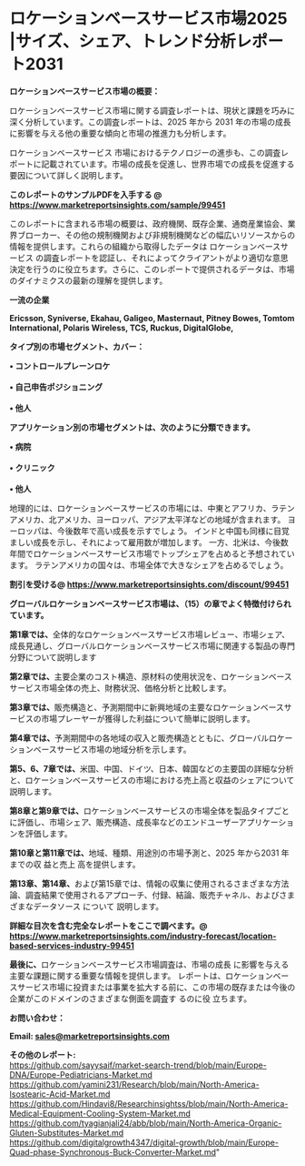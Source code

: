 # ロケーションベースサービス市場2025 |サイズ、シェア、トレンド分析レポート2031

<strong><b>ロケーションベースサービス市場の概要：</b></strong>

ロケーションベースサービス市場に関する調査レポートは、現状と課題を巧みに深く分析しています。この調査レポートは、2025 年から 2031 年の市場の成長に影響を与える他の重要な傾向と市場の推進力も分析します。

ロケーションベースサービス 市場におけるテクノロジーの進歩も、この調査レポートに記載されています。市場の成長を促進し、世界市場での成長を促進する要因について詳しく説明します。

<strong>このレポートのサンプルPDFを入手する @ <a href=https://www.marketreportsinsights.com/sample/99451>https://www.marketreportsinsights.com/sample/99451</a></strong>

このレポートに含まれる市場の概要は、政府機関、既存企業、通商産業協会、業界ブローカー、その他の規制機関および非規制機関などの幅広いリソースからの情報を提供します。これらの組織から取得したデータは ロケーションベースサービス の調査レポートを認証し、それによってクライアントがより適切な意思決定を行うのに役立ちます。さらに、このレポートで提供されるデータは、市場のダイナミクスの最新の理解を提供します。

<strong>一流の企業</strong>

<strong><b>Ericsson, Syniverse, Ekahau, Galigeo, Masternaut, Pitney Bowes, Tomtom International, Polaris Wireless, TCS, Ruckus, DigitalGlobe,</b></strong>

<strong><b>タイプ別の市場セグメント、カバー：</b></strong>

<strong>• コントロールプレーンロケ<br><br>• 自己申告ポジショニング<br><br>• 他人</strong>

<strong><b>アプリケーション別の市場セグメントは、次のように分類できます。</b></strong>

<strong>• 病院<br><br>• クリニック<br><br>• 他人</strong>

 地理的には、ロケーションベースサービスの市場には、中東とアフリカ、ラテンアメリカ、北アメリカ、ヨーロッパ、アジア太平洋などの地域が含まれます。 ヨーロッパは、今後数年で高い成長を示すでしょう。 インドと中国も同様に目覚ましい成長を示し、それによって雇用数が増加します。 一方、北米は、今後数年間でロケーションベースサービス市場でトップシェアを占めると予想されています。 ラテンアメリカの国々は、市場全体で大きなシェアを占めるでしょう。

<strong>割引を受ける@ <a href=https://www.marketreportsinsights.com/discount/99451>https://www.marketreportsinsights.com/discount/99451</a></strong>

<strong><b>グローバルロケーションベースサービス市場は、（15）の章でよく特徴付けられています。</b></strong>

<strong><b>第</b></strong><strong><b>1章では、</b></strong>全体的なロケーションベースサービス市場レビュー、市場シェア、成長見通し、グローバルロケーションベースサービス市場に関連する製品の専門分野について説明します

<strong><b>第2章では、</b></strong>主要企業のコスト構造、原材料の使用状況を、ロケーションベースサービス市場全体の売上、財務状況、価格分析と比較します。

<strong><b>第3章では、</b></strong>販売構造と、予測期間中に新興地域の主要なロケーションベースサービスの市場プレーヤーが獲得した利益について簡単に説明します。

<strong><b>第4章では、</b></strong>予測期間中の各地域の収入と販売構造とともに、グローバルロケーションベースサービス市場の地域分析を示します。

<strong><b>第5、6、7章では、</b></strong>米国、中国、ドイツ、日本、韓国などの主要国の詳細な分析と、ロケーションベースサービスの市場における売上高と収益のシェアについて説明します。

<strong><b>第8章と第9章では、</b></strong>ロケーションベースサービスの市場全体を製品タイプごとに評価し、市場シェア、販売構造、成長率などのエンドユーザーアプリケーションを評価します。

<strong><b>第10章と第11章では、</b></strong>地域、種類、用途別の市場予測と、2025 年から2031 年までの収 益と売上 高を提供します。

<strong><b>第13章、第14章、</b></strong>および第15章では、情報の収集に使用されるさまざまな方法論、調査結果で使用されるアプローチ、付録、結論、販売チャネル、およびさまざまなデータソース について 説明します。

<strong>詳細な目次を含む完全なレポートをここで調べます。@ <a href=https://www.marketreportsinsights.com/industry-forecast/location-based-services-industry-99451>https://www.marketreportsinsights.com/industry-forecast/location-based-services-industry-99451</a></strong>

<strong><b>最後に、</b></strong>ロケーションベースサービス市場調査は、市場の成長 に影響を</a>与える主要な課題に関する重要な情報を提供します。 レポートは、ロケーションベースサービス市場に投資または事業を拡大する前に、この市場の既存または今後の企業がこのドメインのさまざまな側面を調査す るのに役 立ちます。

<strong><b>お問い合わせ：</b></strong>

<strong>Email: </strong><a href=mailto:sales@marketreportsinsights.com><strong>sales@marketreportsinsights.com</strong></a>

<strong>その他のレポート:</strong>
<br>
<a href=https://github.com/sayysaif/market-search-trend/blob/main/Europe-DNA/Europe-Pediatricians-Market.md>https://github.com/sayysaif/market-search-trend/blob/main/Europe-DNA/Europe-Pediatricians-Market.md</a>
<br>
<a href=https://github.com/yamini231/Research/blob/main/North-America-Isostearic-Acid-Market.md>https://github.com/yamini231/Research/blob/main/North-America-Isostearic-Acid-Market.md</a>
<br>
<a href=https://github.com/Hindavi8/Researchinsightss/blob/main/North-America-Medical-Equipment-Cooling-System-Market.md>https://github.com/Hindavi8/Researchinsightss/blob/main/North-America-Medical-Equipment-Cooling-System-Market.md</a>
<br>
<a href=https://github.com/tyagianjali24/abb/blob/main/North-America-Organic-Gluten-Substitutes-Market.md>https://github.com/tyagianjali24/abb/blob/main/North-America-Organic-Gluten-Substitutes-Market.md</a>
<br>
<a href=https://github.com/digitalgrowth4347/digital-growth/blob/main/Europe-Quad-phase-Synchronous-Buck-Converter-Market.md>https://github.com/digitalgrowth4347/digital-growth/blob/main/Europe-Quad-phase-Synchronous-Buck-Converter-Market.md</a>"
